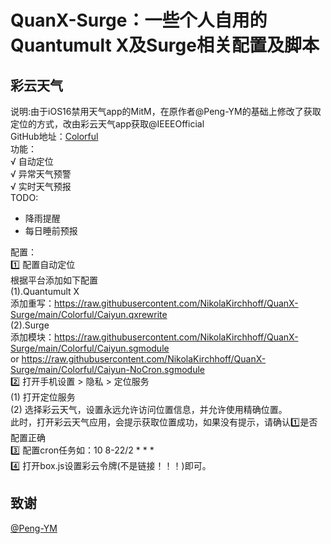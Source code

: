 # QuanX-Surge：一些个人自用的Quantumult X及Surge相关配置及脚本
## 彩云天气
说明:由于iOS16禁用天气app的MitM，在原作者@Peng-YM的基础上修改了获取定位的方式，改由彩云天气app获取@IEEEOfficial  
GitHub地址：[Colorful](https://github.com/NikolaKirchhoff/QuanX-Surge/tree/master/Colorful)  
功能：  
√ 自动定位  
√ 异常天气预警  
√ 实时天气预报  
TODO:
- 降雨提醒
- 每日睡前预报

配置：  
1️⃣ 配置自动定位  
根据平台添加如下配置  
(1).Quantumult X  
添加重写：https://raw.githubusercontent.com/NikolaKirchhoff/QuanX-Surge/main/Colorful/Caiyun.qxrewrite  
(2).Surge  
添加模块：https://raw.githubusercontent.com/NikolaKirchhoff/QuanX-Surge/main/Colorful/Caiyun.sgmodule  
or https://raw.githubusercontent.com/NikolaKirchhoff/QuanX-Surge/main/Colorful/Caiyun-NoCron.sgmodule  
2️⃣ 打开手机设置 > 隐私 > 定位服务  
(1) 打开定位服务  
(2) 选择彩云天气，设置永远允许访问位置信息，并允许使用精确位置。  
此时，打开彩云天气应用，会提示获取位置成功，如果没有提示，请确认1️⃣是否配置正确  
3️⃣ 配置cron任务如：10 8-22/2 * * *  
4️⃣ 打开box.js设置彩云令牌(不是链接！！！)即可。  
## 致谢
[@Peng-YM](https://github.com/Peng-YM/Peng-YM)
